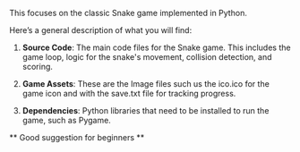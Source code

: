 This focuses on the classic Snake game implemented in Python. 

Here’s a general description of what you will find:

1. **Source Code**: The main code files for the Snake game. This includes the game loop, logic for the snake's movement, collision detection, and scoring.

2. **Game Assets**: These are the Image files such us the ico.ico for the game icon and with the save.txt file for tracking progress.

4. **Dependencies**: Python libraries that need to be installed to run the game, such as Pygame.

** Good suggestion for beginners ** 
